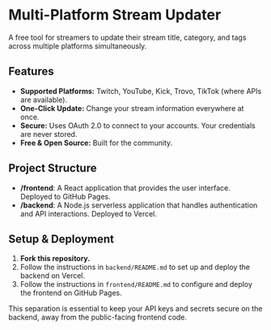 # Multi-Platform Stream Updater

A free tool for streamers to update their stream title, category, and tags across multiple platforms simultaneously.

## Features

- **Supported Platforms:** Twitch, YouTube, Kick, Trovo, TikTok (where APIs are available).
- **One-Click Update:** Change your stream information everywhere at once.
- **Secure:** Uses OAuth 2.0 to connect to your accounts. Your credentials are never stored.
- **Free & Open Source:** Built for the community.

## Project Structure

- **/frontend**: A React application that provides the user interface. Deployed to GitHub Pages.
- **/backend**: A Node.js serverless application that handles authentication and API interactions. Deployed to Vercel.

## Setup & Deployment

1.  **Fork this repository.**
2.  Follow the instructions in `backend/README.md` to set up and deploy the backend on Vercel.
3.  Follow the instructions in `frontend/README.md` to configure and deploy the frontend on GitHub Pages.

This separation is essential to keep your API keys and secrets secure on the backend, away from the public-facing frontend code.

